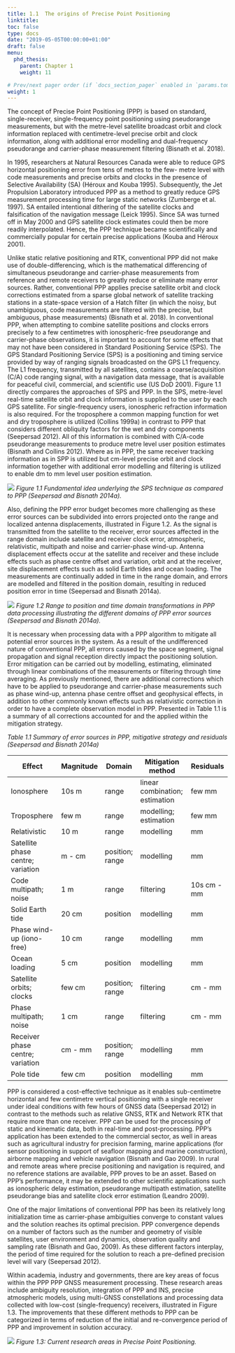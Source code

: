 ```yaml
---
title: 1.1	The origins of Precise Point Positioning
linktitle:
toc: false
type: docs
date: "2019-05-05T00:00:00+01:00"
draft: false
menu:
  phd_thesis:
    parent: Chapter 1
    weight: 11

# Prev/next pager order (if `docs_section_pager` enabled in `params.toml`)
weight: 1
--- 
```


The concept of Precise Point Positioning (PPP) is based on standard, single-receiver, single-frequency point positioning using pseudorange measurements, but with the metre-level satellite broadcast orbit and clock information replaced with centimetre-level precise orbit and clock information, along with additional error modelling and dual-frequency pseudorange and carrier-phase measurement filtering (Bisnath et al. 2018). 

In 1995, researchers at Natural Resources Canada were able to reduce GPS horizontal positioning error from tens of metres to the few- metre level with code measurements and precise orbits and clocks in the presence of Selective Availability (SA) (Héroux and Kouba 1995). Subsequently, the Jet Propulsion Laboratory introduced PPP as a method to greatly reduce GPS measurement processing time for large static networks (Zumberge et al. 1997). SA entailed intentional dithering of the satellite clocks and falsification of the navigation message (Leick 1995). Since SA was turned off in May 2000 and GPS satellite clock estimates could then be more readily interpolated. Hence, the PPP technique became scientifically and commercially popular for certain precise applications (Kouba and Héroux 2001).

Unlike static relative positioning and RTK, conventional PPP did not make use of double-differencing, which is the mathematical differencing of simultaneous pseudorange and carrier-phase measurements from reference and remote receivers to greatly reduce or eliminate many error sources. Rather, conventional PPP applies precise satellite orbit and clock corrections estimated from a sparse global network of satellite tracking stations in a state-space version of a Hatch filter (in which the noisy, but unambiguous, code measurements are filtered with the precise, but ambiguous, phase measurements) (Bisnath et al. 2018).  In conventional PPP, when attempting to combine satellite positions and clocks errors precisely to a few centimetres with ionospheric-free pseudorange and carrier-phase observations, it is important to account for some effects that may not have been considered in Standard Positioning Service (SPS). The GPS Standard Positioning Service (SPS) is a positioning and timing service provided by way of ranging signals broadcasted on the GPS L1 frequency. The L1 frequency, transmitted by all satellites, contains a coarse/acquisition (C/A) code ranging signal, with a navigation data message, that is available for peaceful civil, commercial, and scientific use (US DoD 2001). Figure 1.1 directly compares the approaches of SPS and PPP. In the SPS, metre-level real-time satellite orbit and clock information is supplied to the user by each GPS satellite. For single-frequency users, ionospheric refraction information is also required. For the troposphere a common mapping function for wet and dry troposphere is utilized (Collins 1999a) in contrast to PPP that considers different obliquity factors for the wet and dry components (Seepersad 2012). All of this information is combined with C/A-code pseudorange measurements to produce metre level user position estimates (Bisnath and Collins 2012). Where as in PPP, the same receiver tracking information as in SPP is utilized but cm-level precise orbit and clock information together with additional error modelling and filtering is utilized to enable dm to mm level user position estimation.

![](/ch1/fig1_1.png)
*Figure 1.1 Fundamental idea underlying the SPS technique as compared to PPP (Seepersad and Bisnath 2014a).*

Also, defining the PPP error budget becomes more challenging as these error sources can be subdivided into errors projected onto the range and localized antenna displacements, illustrated in Figure 1.2. As the signal is transmitted from the satellite to the receiver, error sources affected in the range domain include satellite and receiver clock error, atmospheric, relativistic, multipath and noise and carrier-phase wind-up. Antenna displacement effects occur at the satellite and receiver and these include effects such as phase centre offset and variation, orbit and at the receiver, site displacement effects such as solid Earth tides and ocean loading. The measurements are continually added in time in the range domain, and errors are modelled and filtered in the position domain, resulting in reduced position error in time (Seepersad and Bisnath 2014a).


![](/ch1/fig1_2.png)
*Figure 1.2 Range to position and time domain transformations in PPP data processing illustrating the different domains of PPP error sources (Seepersad and Bisnath 2014a).*

It is necessary when processing data with a PPP algorithm to mitigate all potential error sources in the system. As a result of the undifferenced nature of conventional PPP, all errors caused by the space segment, signal propagation and signal reception directly impact the positioning solution. Error mitigation can be carried out by modelling, estimating, eliminated through linear combinations of the measurements or filtering through time averaging. As previously mentioned, there are additional corrections which have to be applied to pseudorange and carrier-phase measurements such as phase wind-up, antenna phase centre offset and geophysical effects, in addition to other commonly known effects such as relativistic correction in order to have a complete observation model in PPP. Presented in Table 1.1 is a summary of all corrections accounted for and the applied within the mitigation strategy.

*Table 1.1 Summary of error sources in PPP, mitigative strategy and residuals (Seepersad and Bisnath 2014a)*

|    Effect                                 |    Magnitude    |    Domain             |    Mitigation method                 |    Residuals      |
|-------------------------------------------|-----------------|-----------------------|--------------------------------------|-------------------|
|    Ionosphere                             |    10s m        |    range              |    linear combination; estimation    |    few mm         |
|    Troposphere                            |    few m        |    range              |    modelling; estimation             |    few mm         |
|    Relativistic                           |    10 m         |    range              |    modelling                         |    mm             |
|    Satellite   phase centre; variation    |    m - cm       |    position; range    |    modelling                         |    mm             |
|    Code multipath; noise                  |    1 m          |    range              |    filtering                         |    10s cm - mm    |
|    Solid   Earth tide                     |    20 cm        |    position           |    modelling                         |    mm             |
|    Phase wind-up (iono-free)              |    10 cm        |    range              |    modelling                         |    mm             |
|    Ocean   loading                        |    5 cm         |    position           |    modelling                         |    mm             |
|    Satellite orbits; clocks               |    few cm       |    position; range    |    filtering                         |    cm - mm        |
|    Phase   multipath; noise               |    1 cm         |    range              |    filtering                         |    cm - mm        |
|    Receiver phase centre; variation       |    cm - mm      |    position; range    |    modelling                         |    mm             |
|    Pole   tide                            |    few cm       |    position           |    modelling                         |    mm             |

PPP is considered a cost-effective technique as it enables sub-centimetre horizontal and few centimetre vertical positioning with a single receiver under ideal conditions with few hours of GNSS data (Seepersad 2012) in contrast to the methods such as relative GNSS, RTK and Network RTK that require more than one receiver. PPP can be used for the processing of static and kinematic data, both in real-time and post-processing. PPP’s application has been extended to the commercial sector, as well in areas such as agricultural industry for precision farming, marine applications (for sensor positioning in support of seafloor mapping and marine construction), airborne mapping and vehicle navigation (Bisnath and Gao 2009). In rural and remote areas where precise positioning and navigation is required, and no reference stations are available, PPP proves to be an asset. Based on PPP’s performance, it may be extended to other scientific applications such as ionospheric delay estimation, pseudorange multipath estimation, satellite pseudorange bias and satellite clock error estimation (Leandro 2009).

One of the major limitations of conventional PPP has been its relatively long initialization time as carrier-phase ambiguities converge to constant values and the solution reaches its optimal precision. PPP convergence depends on a number of factors such as the number and geometry of visible satellites, user environment and dynamics, observation quality and sampling rate (Bisnath and Gao, 2009). As these different factors interplay, the period of time required for the solution to reach a pre-defined precision level will vary (Seepersad 2012).

Within academia, industry and governments, there are key areas of focus within the PPP PPP GNSS measurement processing. These research areas include ambiguity resolution, integration of PPP and INS, precise atmospheric models, using multi-GNSS constellations and processing data collected with low-cost (single-frequency) receivers, illustrated in Figure 1.3. The improvements that these different methods to PPP can be categorized in terms of reduction of the initial and re-convergence period of PPP and improvement in solution accuracy.

![](/ch1/fig1_3.png)
*Figure 1.3: Current research areas in Precise Point Positioning.*

